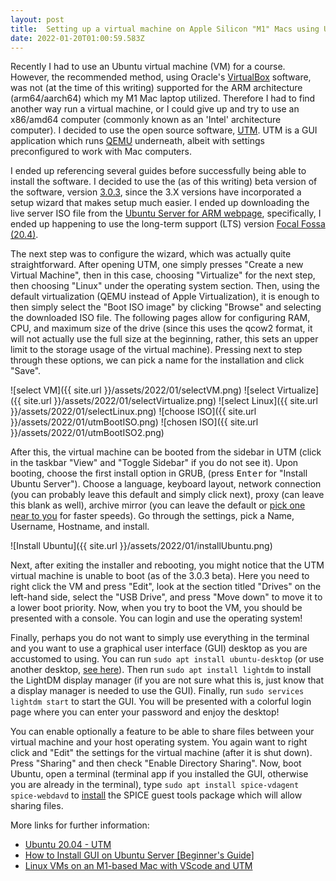 ```yaml
---
layout: post
title:  Setting up a virtual machine on Apple Silicon "M1" Macs using UTM
date: 2022-01-20T01:00:59.583Z
---
```


Recently I had to use an Ubuntu virtual machine (VM) for a course. However, the recommended method, using Oracle's [VirtualBox](https://www.virtualbox.org) software, was not (at the time of this writing) supported for the ARM architecture (arm64/aarch64) which my M1 Mac laptop utilized. Therefore I had to find another way run a virtual machine, or I could give up and try to use an x86/amd64 computer (commonly known as an 'Intel' architecture computer). I decided to use the open source software, [UTM](https://github.com/utmapp/UTM). UTM is a GUI application which runs [QEMU](https://www.qemu.org) underneath, albeit with settings preconfigured to work with Mac computers. 

I ended up referencing several guides before successfully being able to install the software. I decided to use the (as of this writing) beta version of the software, version [3.0.3](https://github.com/utmapp/UTM/releases/tag/v3.0.3), since the 3.X versions have incorporated a setup wizard that makes setup much easier. I ended up downloading the live server ISO file from the [Ubuntu Server for ARM webpage](https://ubuntu.com/download/server/arm), specifically, I ended up happening to use the long-term support (LTS) version [Focal Fossa (20.4)](https://cdimage.ubuntu.com/releases/20.04/release/ubuntu-20.04.3-live-server-arm64.iso). 

The next step was to configure the wizard, which was actually quite straightforward. After opening UTM, one simply presses "Create a new Virtual Machine", then in this case, choosing "Virtualize" for the next step, then choosing "Linux" under the operating system section. Then, using the default virtualization (QEMU instead of Apple Virtualization), it is enough to then simply select the "Boot ISO image" by clicking "Browse" and selecting the downloaded ISO file. The following pages allow for configuring RAM, CPU, and maximum size of the drive (since this uses the qcow2 format, it will not actually use the full size at the beginning, rather, this sets an upper limit to the storage usage of the virtual machine). Pressing next to step through these options, we can pick a name for the installation and click "Save".

![select VM]({{ site.url }}/assets/2022/01/selectVM.png) ![select Virtualize]({{ site.url }}/assets/2022/01/selectVirtualize.png) ![select Linux]({{ site.url }}/assets/2022/01/selectLinux.png) ![choose ISO]({{ site.url }}/assets/2022/01/utmBootISO.png) ![chosen ISO]({{ site.url }}/assets/2022/01/utmBootISO2.png) 

After this, the virtual machine can be booted from the sidebar in UTM (click in the taskbar "View" and "Toggle Sidebar" if you do not see it). Upon booting, choose the first install option in GRUB, (press <kbd>Enter</kbd> for "Install Ubuntu Server"). Choose a language, keyboard layout, network connection (you can probably leave this default and simply click next), proxy (can leave this blank as well), archive mirror (you can leave the default or [pick one near to you](https://launchpad.net/ubuntu/+archivemirrors) for faster speeds). Go through the settings, pick a Name, Username, Hostname, and install.

![Install Ubuntu]({{ site.url }}/assets/2022/01/installUbuntu.png) 

Next, after exiting the installer and rebooting, you might notice that the UTM virtual machine is unable to boot (as of the 3.0.3 beta). Here you need to right click the VM and press "Edit", look at the section titled "Drives" on the left-hand side, select the "USB Drive", and press "Move down" to move it to a lower boot priority. Now, when you try to boot the VM, you should be presented with a console. You can login and use the operating system!

Finally, perhaps you do not want to simply use everything in the terminal and you want to use a graphical user interface (GUI) desktop as you are accustomed to using. You can run `sudo apt install ubuntu-desktop` (or use another desktop, [see here](https://itsfoss.com/install-gui-ubuntu-server/)). Then run `sudo apt install lightdm` to install the LightDM display manager (if you are not sure what this is, just know that a display manager is needed to use the GUI). Finally, run `sudo services lightdm start` to start the GUI. You will be presented with a colorful login page where you can enter your password and enjoy the desktop!

You can enable optionally a feature to be able to share files between your virtual machine and your host operating system. You again want to right click and "Edit" the settings for the virtual machine (after it is shut down). Press "Sharing" and then check "Enable Directory Sharing". Now, boot Ubuntu, open a terminal (terminal app if you installed the GUI, otherwise you are already in the terminal), type `sudo apt install spice-vdagent spice-webdavd` to [install](https://mac.getutm.app/support/) the SPICE guest tools package which will allow sharing files. 

More links for further information:
- [Ubuntu 20.04 - UTM](https://mac.getutm.app/gallery/ubuntu-20-04)
- [How to Install GUI on Ubuntu Server [Beginner's Guide]](https://itsfoss.com/install-gui-ubuntu-server/)
- [Linux VMs on an M1-based Mac with VScode and UTM](https://medium.com/@lizrice/linux-vms-on-an-m1-based-mac-with-vscode-and-utm-d73e7cb06133)
